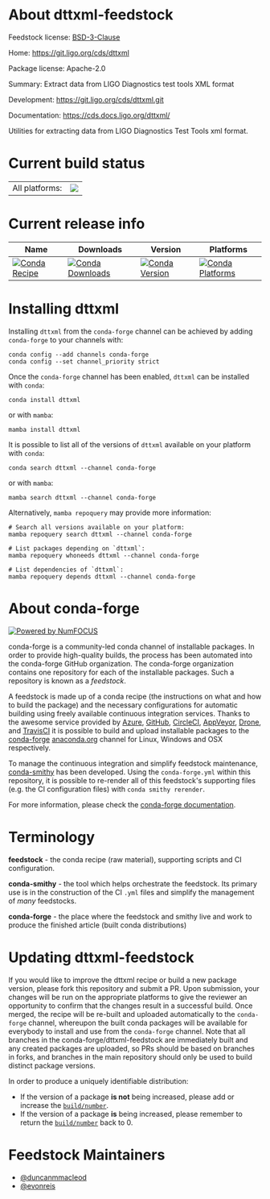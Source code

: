 About dttxml-feedstock
======================

Feedstock license: [BSD-3-Clause](https://github.com/conda-forge/dttxml-feedstock/blob/main/LICENSE.txt)

Home: https://git.ligo.org/cds/dttxml

Package license: Apache-2.0

Summary: Extract data from LIGO Diagnostics test tools XML format

Development: https://git.ligo.org/cds/dttxml.git

Documentation: https://cds.docs.ligo.org/dttxml/

Utilities for extracting data from LIGO Diagnostics Test Tools xml format.


Current build status
====================


<table><tr><td>All platforms:</td>
    <td>
      <a href="https://dev.azure.com/conda-forge/feedstock-builds/_build/latest?definitionId=13946&branchName=main">
        <img src="https://dev.azure.com/conda-forge/feedstock-builds/_apis/build/status/dttxml-feedstock?branchName=main">
      </a>
    </td>
  </tr>
</table>

Current release info
====================

| Name | Downloads | Version | Platforms |
| --- | --- | --- | --- |
| [![Conda Recipe](https://img.shields.io/badge/recipe-dttxml-green.svg)](https://anaconda.org/conda-forge/dttxml) | [![Conda Downloads](https://img.shields.io/conda/dn/conda-forge/dttxml.svg)](https://anaconda.org/conda-forge/dttxml) | [![Conda Version](https://img.shields.io/conda/vn/conda-forge/dttxml.svg)](https://anaconda.org/conda-forge/dttxml) | [![Conda Platforms](https://img.shields.io/conda/pn/conda-forge/dttxml.svg)](https://anaconda.org/conda-forge/dttxml) |

Installing dttxml
=================

Installing `dttxml` from the `conda-forge` channel can be achieved by adding `conda-forge` to your channels with:

```
conda config --add channels conda-forge
conda config --set channel_priority strict
```

Once the `conda-forge` channel has been enabled, `dttxml` can be installed with `conda`:

```
conda install dttxml
```

or with `mamba`:

```
mamba install dttxml
```

It is possible to list all of the versions of `dttxml` available on your platform with `conda`:

```
conda search dttxml --channel conda-forge
```

or with `mamba`:

```
mamba search dttxml --channel conda-forge
```

Alternatively, `mamba repoquery` may provide more information:

```
# Search all versions available on your platform:
mamba repoquery search dttxml --channel conda-forge

# List packages depending on `dttxml`:
mamba repoquery whoneeds dttxml --channel conda-forge

# List dependencies of `dttxml`:
mamba repoquery depends dttxml --channel conda-forge
```


About conda-forge
=================

[![Powered by
NumFOCUS](https://img.shields.io/badge/powered%20by-NumFOCUS-orange.svg?style=flat&colorA=E1523D&colorB=007D8A)](https://numfocus.org)

conda-forge is a community-led conda channel of installable packages.
In order to provide high-quality builds, the process has been automated into the
conda-forge GitHub organization. The conda-forge organization contains one repository
for each of the installable packages. Such a repository is known as a *feedstock*.

A feedstock is made up of a conda recipe (the instructions on what and how to build
the package) and the necessary configurations for automatic building using freely
available continuous integration services. Thanks to the awesome service provided by
[Azure](https://azure.microsoft.com/en-us/services/devops/), [GitHub](https://github.com/),
[CircleCI](https://circleci.com/), [AppVeyor](https://www.appveyor.com/),
[Drone](https://cloud.drone.io/welcome), and [TravisCI](https://travis-ci.com/)
it is possible to build and upload installable packages to the
[conda-forge](https://anaconda.org/conda-forge) [anaconda.org](https://anaconda.org/)
channel for Linux, Windows and OSX respectively.

To manage the continuous integration and simplify feedstock maintenance,
[conda-smithy](https://github.com/conda-forge/conda-smithy) has been developed.
Using the ``conda-forge.yml`` within this repository, it is possible to re-render all of
this feedstock's supporting files (e.g. the CI configuration files) with ``conda smithy rerender``.

For more information, please check the [conda-forge documentation](https://conda-forge.org/docs/).

Terminology
===========

**feedstock** - the conda recipe (raw material), supporting scripts and CI configuration.

**conda-smithy** - the tool which helps orchestrate the feedstock.
                   Its primary use is in the construction of the CI ``.yml`` files
                   and simplify the management of *many* feedstocks.

**conda-forge** - the place where the feedstock and smithy live and work to
                  produce the finished article (built conda distributions)


Updating dttxml-feedstock
=========================

If you would like to improve the dttxml recipe or build a new
package version, please fork this repository and submit a PR. Upon submission,
your changes will be run on the appropriate platforms to give the reviewer an
opportunity to confirm that the changes result in a successful build. Once
merged, the recipe will be re-built and uploaded automatically to the
`conda-forge` channel, whereupon the built conda packages will be available for
everybody to install and use from the `conda-forge` channel.
Note that all branches in the conda-forge/dttxml-feedstock are
immediately built and any created packages are uploaded, so PRs should be based
on branches in forks, and branches in the main repository should only be used to
build distinct package versions.

In order to produce a uniquely identifiable distribution:
 * If the version of a package **is not** being increased, please add or increase
   the [``build/number``](https://docs.conda.io/projects/conda-build/en/latest/resources/define-metadata.html#build-number-and-string).
 * If the version of a package **is** being increased, please remember to return
   the [``build/number``](https://docs.conda.io/projects/conda-build/en/latest/resources/define-metadata.html#build-number-and-string)
   back to 0.

Feedstock Maintainers
=====================

* [@duncanmmacleod](https://github.com/duncanmmacleod/)
* [@evonreis](https://github.com/evonreis/)

